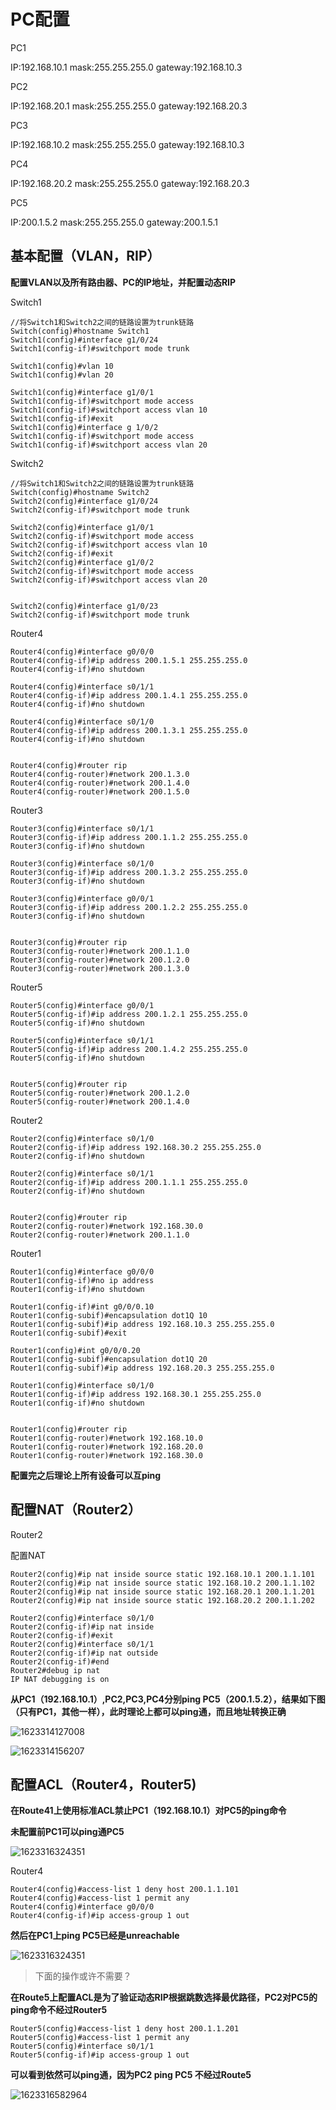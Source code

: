 # PC配置

PC1  

IP:192.168.10.1 mask:255.255.255.0 gateway:192.168.10.3

PC2

IP:192.168.20.1 mask:255.255.255.0 gateway:192.168.20.3

PC3

IP:192.168.10.2 mask:255.255.255.0 gateway:192.168.10.3

PC4 

IP:192.168.20.2 mask:255.255.255.0 gateway:192.168.20.3

PC5

IP:200.1.5.2 mask:255.255.255.0 gateway:200.1.5.1





## 基本配置（VLAN，RIP）

**配置VLAN以及所有路由器、PC的IP地址，并配置动态RIP**

Switch1

```
//将Switch1和Switch2之间的链路设置为trunk链路
Switch(config)#hostname Switch1
Switch1(config)#interface g1/0/24
Switch1(config-if)#switchport mode trunk

Switch1(config)#vlan 10
Switch1(config)#vlan 20

Switch1(config)#interface g1/0/1
Switch1(config-if)#switchport mode access
Switch1(config-if)#switchport access vlan 10
Switch1(config-if)#exit
Switch1(config)#interface g 1/0/2
Switch1(config-if)#switchport mode access
Switch1(config-if)#switchport access vlan 20
```

Switch2

```
//将Switch1和Switch2之间的链路设置为trunk链路
Switch(config)#hostname Switch2
Switch2(config)#interface g1/0/24
Switch2(config-if)#switchport mode trunk

Switch2(config)#interface g1/0/1
Switch2(config-if)#switchport mode access
Switch2(config-if)#switchport access vlan 10
Switch2(config-if)#exit
Switch2(config)#interface g1/0/2
Switch2(config-if)#switchport mode access 
Switch2(config-if)#switchport access vlan 20


Switch2(config)#interface g1/0/23
Switch2(config-if)#switchport mode trunk 
```

Router4

```
Router4(config)#interface g0/0/0
Router4(config-if)#ip address 200.1.5.1 255.255.255.0
Router4(config-if)#no shutdown

Router4(config)#interface s0/1/1
Router4(config-if)#ip address 200.1.4.1 255.255.255.0
Router4(config-if)#no shutdown

Router4(config)#interface s0/1/0
Router4(config-if)#ip address 200.1.3.1 255.255.255.0
Router4(config-if)#no shutdown


Router4(config)#router rip
Router4(config-router)#network 200.1.3.0
Router4(config-router)#network 200.1.4.0
Router4(config-router)#network 200.1.5.0
```

Router3

```
Router3(config)#interface s0/1/1
Router3(config-if)#ip address 200.1.1.2 255.255.255.0
Router3(config-if)#no shutdown

Router3(config)#interface s0/1/0
Router3(config-if)#ip address 200.1.3.2 255.255.255.0
Router3(config-if)#no shutdown

Router3(config)#interface g0/0/1
Router3(config-if)#ip address 200.1.2.2 255.255.255.0
Router3(config-if)#no shutdown


Router3(config)#router rip
Router3(config-router)#network 200.1.1.0
Router3(config-router)#network 200.1.2.0
Router3(config-router)#network 200.1.3.0
```

Router5

```
Router5(config)#interface g0/0/1
Router5(config-if)#ip address 200.1.2.1 255.255.255.0
Router5(config-if)#no shutdown

Router5(config)#interface s0/1/1
Router5(config-if)#ip address 200.1.4.2 255.255.255.0
Router5(config-if)#no shutdown


Router5(config)#router rip
Router5(config-router)#network 200.1.2.0
Router5(config-router)#network 200.1.4.0
```

Router2

```
Router2(config)#interface s0/1/0
Router2(config-if)#ip address 192.168.30.2 255.255.255.0
Router2(config-if)#no shutdown

Router2(config)#interface s0/1/1
Router2(config-if)#ip address 200.1.1.1 255.255.255.0
Router2(config-if)#no shutdown


Router2(config)#router rip
Router2(config-router)#network 192.168.30.0
Router2(config-router)#network 200.1.1.0
```

Router1

```
Router1(config)#interface g0/0/0
Router1(config-if)#no ip address
Router1(config-if)#no shutdown

Router1(config-if)#int g0/0/0.10
Router1(config-subif)#encapsulation dot1Q 10
Router1(config-subif)#ip address 192.168.10.3 255.255.255.0
Router1(config-subif)#exit

Router1(config)#int g0/0/0.20
Router1(config-subif)#encapsulation dot1Q 20
Router1(config-subif)#ip address 192.168.20.3 255.255.255.0

Router1(config)#interface s0/1/0
Router1(config-if)#ip address 192.168.30.1 255.255.255.0
Router1(config-if)#no shutdown


Router1(config)#router rip
Router1(config-router)#network 192.168.10.0
Router1(config-router)#network 192.168.20.0
Router1(config-router)#network 192.168.30.0
```

**配置完之后理论上所有设备可以互ping**

## 配置NAT（Router2）

Router2

配置NAT

```
Router2(config)#ip nat inside source static 192.168.10.1 200.1.1.101
Router2(config)#ip nat inside source static 192.168.10.2 200.1.1.102
Router2(config)#ip nat inside source static 192.168.20.1 200.1.1.201
Router2(config)#ip nat inside source static 192.168.20.2 200.1.1.202

Router2(config)#interface s0/1/0
Router2(config-if)#ip nat inside
Router2(config-if)#exit
Router2(config)#interface s0/1/1
Router2(config-if)#ip nat outside 
Router2(config-if)#end
Router2#debug ip nat
IP NAT debugging is on
```

**从PC1（192.168.10.1）,PC2,PC3,PC4分别ping PC5（200.1.5.2），结果如下图（只有PC1，其他一样），此时理论上都可以ping通，而且地址转换正确**

![1623314127008](img/01.png)

![1623314156207](img/02.png)

## 配置ACL（Router4，Router5)

**在Route41上使用标准ACL禁止PC1（192.168.10.1）对PC5的ping命令**

**未配置前PC1可以ping通PC5**

![1623316324351](img/03.png)

Router4

```
Router4(config)#access-list 1 deny host 200.1.1.101
Router4(config)#access-list 1 permit any
Router4(config)#interface g0/0/0
Router4(config-if)#ip access-group 1 out

```

**然后在PC1上ping PC5已经是unreachable**

![1623316324351](img/04.png)





>  下面的操作或许不需要？

**在Route5上配置ACL是为了验证动态RIP根据跳数选择最优路径，PC2对PC5的ping命令不经过Router5**

```
Router5(config)#access-list 1 deny host 200.1.1.201
Router5(config)#access-list 1 permit any
Router5(config)#interface s0/1/1
Router5(config-if)#ip access-group 1 out

```

**可以看到依然可以ping通，因为PC2 ping PC5 不经过Route5**

![1623316582964](img/05.png)



























